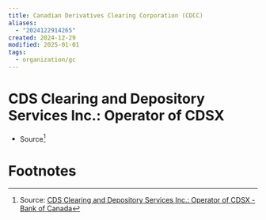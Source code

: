 ```yaml
---
title: Canadian Derivatives Clearing Corporation (CDCC)
aliases:
  - "2024122914265"
created: 2024-12-29
modified: 2025-01-01
tags:
  - organization/gc
---
```

# CDS Clearing and Depository Services Inc.: Operator of CDSX
- Source[^1]

# Footnotes

[^1]: Source: [CDS Clearing and Depository Services Inc.: Operator of CDSX - Bank of Canada](https://www.bankofcanada.ca/core-functions/financial-system/clearing-and-settlement-systems/#securities)
